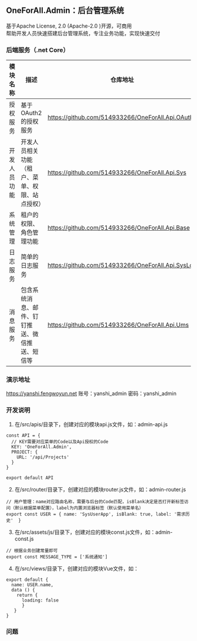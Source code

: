 ## **OneForAll.Admin：后台管理系统**
基于Apache License, 2.0 (Apache-2.0 )开源，可商用<br/>
帮助开发人员快速搭建后台管理系统，专注业务功能，实现快速交付<br/>

### 后端服务（.net Core）

| 模块名称 | 描述 | 仓库地址 |
| ------- | ------- | ------- |
| 授权服务 | 基于OAuth2的授权服务 | https://github.com/514933266/OneForAll.Api.OAuth |
| 开发人员功能 | 开发人员相关功能（租户、菜单、权限、站点授权） | https://github.com/514933266/OneForAll.Api.Sys |
| 系统管理 | 租户的权限、角色管理功能 | https://github.com/514933266/OneForAll.Api.Base |
| 日志服务 | 简单的日志服务 | https://github.com/514933266/OneForAll.Api.SysLog |
| 消息服务 | 包含系统消息、邮件、钉钉推送、微信推送、短信等 | https://github.com/514933266/OneForAll.Api.Ums |

### 演示地址
https://yanshi.fengwoyun.net
账号：yanshi_admin
密码：yanshi_admin

### 开发说明
1. 在/src/apis/目录下，创建对应的模块api.js文件，如：admin-api.js
```
const API = {
  // KEY需要对应菜单的Code以及Api授权的Code
  KEY: 'OneForAll.Admin',
  PROJECT: {
    URL: '/api/Projects'
  }
}

export default API

```
2. 在/src/router/目录下，创建对应的模块router.js文件，如：admin-router.js
```
// 用户管理：name对应路由名称，需要与后台的Code匹配，isBlank决定是否打开新标签访问（默认根据菜单配置），label为内置浏览器标签（默认使用菜单名）
export const USER = { name: 'SysUserApp', isBlank: true, label: '需求历史'  }
```
3. 在/src/assets/js/目录下，创建对应的模块const.js文件，如：admin-const.js
```
// 根据业务创建常量即可
export const MESSAGE_TYPE = ['系统通知']
```
4. 在/src/views/目录下，创建对应的模块Vue文件，如：
```
export default {
  name: USER.name,
  data () {
    return {
      loading: false
      }
   }
}
```

### 问题
